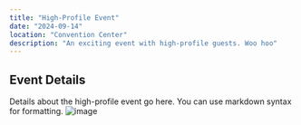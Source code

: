 ```yaml
---
title: "High-Profile Event"
date: "2024-09-14"
location: "Convention Center"
description: "An exciting event with high-profile guests. Woo hoo"
---
```


## Event Details

Details about the high-profile event go here. You can use markdown syntax for formatting.
![image](https://miro.medium.com/v2/resize:fit:1200/0*lzRmzAy5OICef7rK.png)
